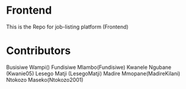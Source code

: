 # Frontend
This is the Repo for job-listing platform (Frontend) 

# Contributors
  Busisiwe Wampi()
  Fundisiwe Mlambo(Fundisiwe)
  Kwanele Ngubane (Kwanie05)
  Lesego Matji (LesegoMatji)
  Madire Mmopane(MadireKilani)
  Ntokozo Maseko(Ntokozo2001)

